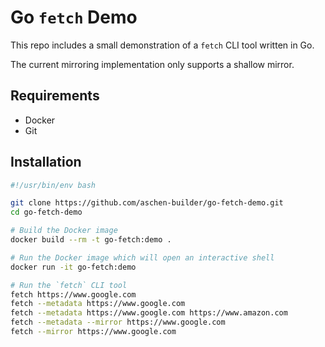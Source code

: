# Go `fetch` Demo

This repo includes a small demonstration of a `fetch` CLI tool written in Go.

The current mirroring implementation only supports a shallow mirror.

## Requirements

- Docker
- Git

## Installation

```bash
#!/usr/bin/env bash

git clone https://github.com/aschen-builder/go-fetch-demo.git
cd go-fetch-demo

# Build the Docker image
docker build --rm -t go-fetch:demo .

# Run the Docker image which will open an interactive shell
docker run -it go-fetch:demo

# Run the `fetch` CLI tool
fetch https://www.google.com
fetch --metadata https://www.google.com
fetch --metadata https://www.google.com https://www.amazon.com
fetch --metadata --mirror https://www.google.com
fetch --mirror https://www.google.com

```
